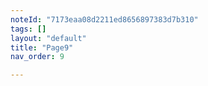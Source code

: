 ```yaml
---
noteId: "7173eaa08d2211ed8656897383d7b310"
tags: []
layout: "default"
title: "Page9"
nav_order: 9

---
```


